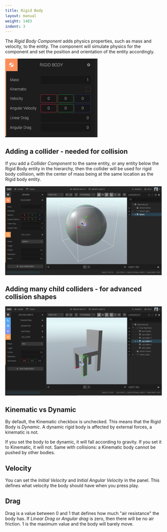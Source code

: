 ```yaml
---
title: Rigid Body
layout: manual
weight: 1403
indent: 3
---
```

The *Rigid Body Component* adds physics properties, such as mass and velocity, to the entity. The component will simulate physics for the component and set the position and orientation of the entity accordingly.

![](rigid-body-component-panel.png)

## Adding a collider - needed for collision

If you add a *Collider Component* to the same entity, or any entity below the Rigid Body entity in the hierarchy, then the collider will be used for rigid body collision, with the center of mass being at the same location as the Rigid body entity.

![](rigid-body-component-simple.png)

## Adding many child colliders - for advanced collision shapes

![](chair-collider.png)

## Kinematic vs Dynamic

By default, the Kinematic checkbox is unchecked. This means that the Rigid Body is *Dynamic*. A dynamic rigid body is affected by external forces, a kinematic is not.

If you set the body to be dynamic, it will fall according to gravity. If you set it to Kinematic, it will not. Same with collisions: a Kinematic body cannot be pushed by other bodies.

## Velocity

You can set the *Initial Velocity* and *Initial Angular Velocity* in the panel. This defines what velocity the body should have when you press play.

## Drag

Drag is a value between 0 and 1 that defines how much "air resistance" the body has. If *Linear Drag* or *Angular drag* is zero, then there will be no air friction. 1 is the maximum value and the body will barely move.